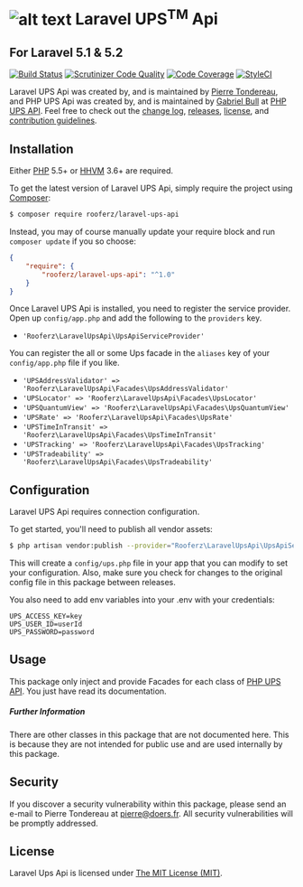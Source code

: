 ![alt text](http://www.yorkvilleu.ca/ups/UPS_Logo.png "UPS Logo")
Laravel UPS<sup>TM</sup> Api
=================

## For Laravel 5.1 & 5.2

[![Build Status](https://travis-ci.org/rooferz/Laravel-UPS-Api.svg?branch=master)](https://travis-ci.org/rooferz/Laravel-UPS-Api)
[![Scrutinizer Code Quality](https://scrutinizer-ci.com/g/rooferz/Laravel-UPS-Api/badges/quality-score.png?b=master)](https://scrutinizer-ci.com/g/rooferz/Laravel-UPS-Api/?branch=master)
[![Code Coverage](https://scrutinizer-ci.com/g/rooferz/Laravel-UPS-Api/badges/coverage.png?b=master)](https://scrutinizer-ci.com/g/rooferz/Laravel-UPS-Api/?branch=master)
[![StyleCI](https://styleci.io/repos/54156171/shield)](https://styleci.io/repos/54156171)

Laravel UPS Api was created by, and is maintained by [Pierre Tondereau](https://github.com/rooferz), and PHP UPS Api was created by, and is maintained by [Gabriel Bull](https://github.com/gabrielbull) at [PHP UPS API](https://github.com/gabrielbull/php-ups-api). Feel free to check out the [change log](CHANGELOG.md), [releases](https://github.com/rooferz/Laravel-UPS-Api/releases), [license](LICENSE), and [contribution guidelines](CONTRIBUTING.md).

## Installation

Either [PHP](https://php.net) 5.5+ or [HHVM](http://hhvm.com) 3.6+ are required.

To get the latest version of Laravel UPS Api, simply require the project using [Composer](https://getcomposer.org):

```bash
$ composer require rooferz/laravel-ups-api
```

Instead, you may of course manually update your require block and run `composer update` if you so choose:

```json
{
    "require": {
        "rooferz/laravel-ups-api": "^1.0"
    }
}
```

Once Laravel UPS Api is installed, you need to register the service provider. Open up `config/app.php` and add the following to the `providers` key.

* `'Rooferz\LaravelUpsApi\UpsApiServiceProvider'`

You can register the all or some Ups facade in the `aliases` key of your `config/app.php` file if you like.

* `'UPSAddressValidator' => 'Rooferz\LaravelUpsApi\Facades\UpsAddressValidator'`
* `'UPSLocator' => 'Rooferz\LaravelUpsApi\Facades\UpsLocator'`
* `'UPSQuantumView' => 'Rooferz\LaravelUpsApi\Facades\UpsQuantumView'`
* `'UPSRate' => 'Rooferz\LaravelUpsApi\Facades\UpsRate'`
* `'UPSTimeInTransit' => 'Rooferz\LaravelUpsApi\Facades\UpsTimeInTransit'`
* `'UPSTracking' => 'Rooferz\LaravelUpsApi\Facades\UpsTracking'`
* `'UPSTradeability' => 'Rooferz\LaravelUpsApi\Facades\UpsTradeability'`


## Configuration

Laravel UPS Api requires connection configuration.

To get started, you'll need to publish all vendor assets:

```bash
$ php artisan vendor:publish --provider="Rooferz\LaravelUpsApi\UpsApiServiceProvider"
```

This will create a `config/ups.php` file in your app that you can modify to set your configuration. Also, make sure you check for changes to the original config file in this package between releases.

You also need to add env variables into your .env with your credentials:

```text
UPS_ACCESS_KEY=key
UPS_USER_ID=userId
UPS_PASSWORD=password
```

## Usage

This package only inject and provide Facades for each class of [PHP UPS API](https://github.com/gabrielbull/php-ups-api).
You just have read its documentation.


##### Further Information

There are other classes in this package that are not documented here. This is because they are not intended for public use and are used internally by this package.


## Security

If you discover a security vulnerability within this package, please send an e-mail to Pierre Tondereau at pierre@doers.fr. All security vulnerabilities will be promptly addressed.


## License

Laravel Ups Api is licensed under [The MIT License (MIT)](LICENSE).

